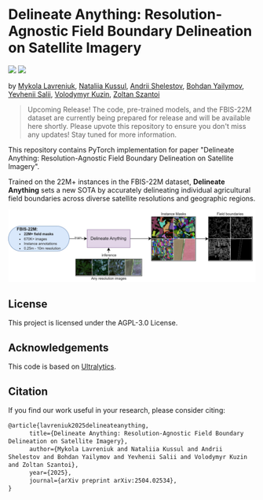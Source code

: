 # Delineate Anything: Resolution-Agnostic Field Boundary Delineation on Satellite Imagery
<a href='https://lavreniuk.github.io/Delineate-Anything/'><img src='https://img.shields.io/badge/Project-Page-Green'></a> <a href='https://arxiv.org/abs/2504.02534'><img src='https://img.shields.io/badge/Paper-Arxiv-red'></a>


by [Mykola Lavreniuk](https://scholar.google.com/citations?hl=en&user=-oFR-RYAAAAJ), [Nataliia Kussul](https://scholar.google.com/citations?user=e3TWBuwAAAAJ&hl=en), [Andrii Shelestov](https://scholar.google.com/citations?user=tqoQKZAAAAAJ&hl=en), [Bohdan Yailymov](https://scholar.google.com/citations?user=XaN-oukAAAAJ&hl=en), [Yevhenii Salii](https://scholar.google.com/citations?user=4jgAsBIAAAAJ&hl=en), [Volodymyr Kuzin](https://www.researchgate.net/profile/Volodymyr-Kuzin), [Zoltan Szantoi](https://scholar.google.com/citations?user=P_pyhi8AAAAJ&hl=en)

> Upcoming Release!
> The code, pre-trained models, and the FBIS-22M dataset are currently being prepared for release and will be available here shortly. Please upvote this repository to ensure you don't miss any updates! Stay tuned for more information.

This repository contains PyTorch implementation for paper "Delineate Anything: Resolution-Agnostic Field Boundary Delineation on Satellite Imagery". 

Trained on the 22M+ instances in the FBIS-22M dataset, **Delineate Anything** sets a new SOTA by accurately delineating individual agricultural field boundaries across diverse satellite resolutions and geographic regions.

![intro](figs/intro.jpg)


## License
This project is licensed under the AGPL-3.0 License.

## Acknowledgements
This code is based on [Ultralytics](https://github.com/ultralytics/ultralytics).

## Citation
If you find our work useful in your research, please consider citing:
```
@article{lavreniuk2025delineateanything,
      title={Delineate Anything: Resolution-Agnostic Field Boundary Delineation on Satellite Imagery}, 
      author={Mykola Lavreniuk and Nataliia Kussul and Andrii Shelestov and Bohdan Yailymov and Yevhenii Salii and Volodymyr Kuzin and Zoltan Szantoi},
      year={2025},
      journal={arXiv preprint arXiv:2504.02534},
}
```
